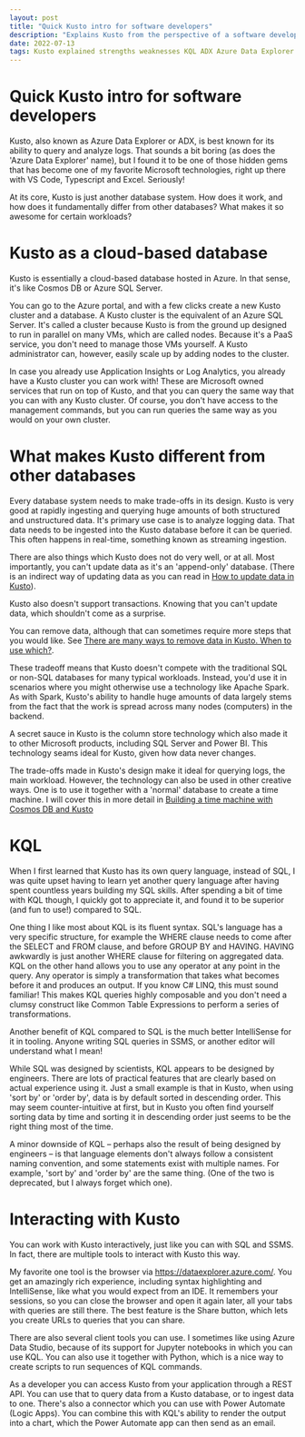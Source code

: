 ```yaml
---
layout: post
title: "Quick Kusto intro for software developers"
description: "Explains Kusto from the perspective of a software developer. How it compares to traditional databases, strengths and weaknesses, application areas and architecture"
date: 2022-07-13
tags: Kusto explained strengths weaknesses KQL ADX Azure Data Explorer
---
```

# Quick Kusto intro for software developers
Kusto, also known as Azure Data Explorer or ADX, is best known for its ability to query and analyze logs. That sounds a bit boring (as does the 'Azure Data Explorer' name), but I found it to be one of those hidden gems that has become one of my favorite Microsoft technologies, right up there with VS Code, Typescript and Excel. Seriously!

At its core, Kusto is just another database system. How does it work, and how does it fundamentally differ from other databases? What makes it so awesome for certain workloads?

# Kusto as a cloud-based database
Kusto is essentially a cloud-based database hosted in Azure. In that sense, it's like Cosmos DB or Azure SQL Server.

You can go to the Azure portal, and with a few clicks create a new Kusto cluster and a database. A Kusto cluster is the equivalent of an Azure SQL Server. It's called a cluster because Kusto is from the ground up designed to run in parallel on many VMs, which are called nodes. Because it's a PaaS service, you don't need to manage those VMs yourself. A Kusto administrator can, however, easily scale up by adding nodes to the cluster.

In case you already use Application Insights or Log Analytics, you already have a Kusto cluster you can work with! These are Microsoft owned services that run on top of Kusto, and that you can query the same way that you can with any Kusto cluster. Of course, you don't have access to the management commands, but you can run queries the same way as you would on your own cluster.

# What makes Kusto different from other databases
Every database system needs to make trade-offs in its design. Kusto is very good at rapidly ingesting and querying huge amounts of both structured and unstructured data. It's primary use case is to analyze logging data. That data needs to be ingested into the Kusto database before it can be queried. This often happens in real-time, something known as streaming ingestion.

There are also things which Kusto does not do very well, or at all. Most importantly, you can't update data as it's an 'append-only' database. (There is an indirect way of updating data as you can read in [How to update data in Kusto](https://andreas-deruiter.github.io/2022/07/12/how-to-update-data-in-kusto.html)).

Kusto also doesn't support transactions. Knowing that you can't update data, which shouldn't come as a surprise.

You can remove data, although that can sometimes require more steps that you would like. See [There are many ways to remove data in Kusto. When to use which?](https://andreas-deruiter.github.io/2022/07/12/there-are-many-ways-to-delete-data-in-kusto.html).

These tradeoff means that Kusto doesn't compete with the traditional SQL or non-SQL databases for many typical workloads. Instead, you'd use it in scenarios where you might otherwise use a technology like Apache Spark. As with Spark, Kusto's ability to handle huge amounts of data largely stems from the fact that the work is spread across many nodes (computers) in the backend.

A secret sauce in Kusto is the column store technology which also made it to other Microsoft products, including SQL Server and Power BI. This technology seams ideal for Kusto, given how data never changes.

The trade-offs made in Kusto's design make it ideal for querying logs, the main workload. However, the technology can also be used in other creative ways. One is to use it together with a 'normal' database to create a time machine. I will cover this in more detail in [Building a time machine with Cosmos DB and Kusto](https://andreas-deruiter.github.io/2022/07/13/Building-a-time-machine-with-Cosmos-DB-and-Kusto.html)

# KQL
When I first learned that Kusto has its own query language, instead of SQL, I was quite upset having to learn yet another query language after having spent countless years building my SQL skills. After spending a bit of time with KQL though, I quickly got to appreciate it, and found it to be superior (and fun to use!) compared to SQL.

One thing I like most about KQL is its fluent syntax. SQL's language has a very specific structure, for example the WHERE clause needs to come after the SELECT and FROM clause, and before GROUP BY and HAVING. HAVING awkwardly is just another WHERE clause for filtering on aggregated data. KQL on the other hand allows you to use any operator at any point in the query. Any operator is simply a transformation that takes what becomes before it and produces an output. If you know C\# LINQ, this must sound familiar! This makes KQL queries highly composable and you don't need a clumsy construct like Common Table Expressions to perform a series of transformations.

Another benefit of KQL compared to SQL is the much better IntelliSense for it in tooling. Anyone writing SQL queries in SSMS, or another editor will understand what I mean!

While SQL was designed by scientists, KQL appears to be designed by engineers. There are lots of practical features that are clearly based on actual experience using it. Just a small example is that in Kusto, when using 'sort by' or 'order by', data is by default sorted in descending order. This may seem counter-intuitive at first, but in Kusto you often find yourself sorting data by time and sorting it in descending order just seems to be the right thing most of the time.

A minor downside of KQL – perhaps also the result of being designed by engineers – is that language elements don't always follow a consistent naming convention, and some statements exist with multiple names. For example, 'sort by' and 'order by' are the same thing. (One of the two is deprecated, but I always forget which one).

# Interacting with Kusto
You can work with Kusto interactively, just like you can with SQL and SSMS. In fact, there are multiple tools to interact with Kusto this way.

My favorite one tool is the browser via https://dataexplorer.azure.com/. You get an amazingly rich experience, including syntax highlighting and IntelliSense, like what you would expect from an IDE. It remembers your sessions, so you can close the browser and open it again later, all your tabs with queries are still there. The best feature is the Share button, which lets you create URLs to queries that you can share.

There are also several client tools you can use. I sometimes like using Azure Data Studio, because of its support for Jupyter notebooks in which you can use KQL. You can also use it together with Python, which is a nice way to create scripts to run sequences of KQL commands.

As a developer you can access Kusto from your application through a REST API. You can use that to query data from a Kusto database, or to ingest data to one. There's also a connector which you can use with Power Automate (Logic Apps). You can combine this with KQL's ability to render the output into a chart, which the Power Automate app can then send as an email.

